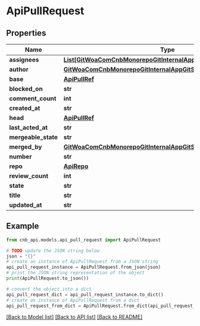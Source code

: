 # ApiPullRequest


## Properties

Name | Type | Description | Notes
------------ | ------------- | ------------- | -------------
**assignees** | [**List[GitWoaComCnbMonorepoGitInternalAppGitServiceBffApiUserInfo]**](GitWoaComCnbMonorepoGitInternalAppGitServiceBffApiUserInfo.md) |  | [optional] 
**author** | [**GitWoaComCnbMonorepoGitInternalAppGitServiceBffApiUserInfo**](GitWoaComCnbMonorepoGitInternalAppGitServiceBffApiUserInfo.md) |  | [optional] 
**base** | [**ApiPullRef**](ApiPullRef.md) |  | [optional] 
**blocked_on** | **str** |  | [optional] 
**comment_count** | **int** |  | [optional] 
**created_at** | **str** |  | [optional] 
**head** | [**ApiPullRef**](ApiPullRef.md) |  | [optional] 
**last_acted_at** | **str** |  | [optional] 
**mergeable_state** | **str** |  | [optional] 
**merged_by** | [**GitWoaComCnbMonorepoGitInternalAppGitServiceBffApiUserInfo**](GitWoaComCnbMonorepoGitInternalAppGitServiceBffApiUserInfo.md) |  | [optional] 
**number** | **str** |  | [optional] 
**repo** | [**ApiRepo**](ApiRepo.md) |  | [optional] 
**review_count** | **int** |  | [optional] 
**state** | **str** |  | [optional] 
**title** | **str** |  | [optional] 
**updated_at** | **str** |  | [optional] 

## Example

```python
from cnb_api.models.api_pull_request import ApiPullRequest

# TODO update the JSON string below
json = "{}"
# create an instance of ApiPullRequest from a JSON string
api_pull_request_instance = ApiPullRequest.from_json(json)
# print the JSON string representation of the object
print(ApiPullRequest.to_json())

# convert the object into a dict
api_pull_request_dict = api_pull_request_instance.to_dict()
# create an instance of ApiPullRequest from a dict
api_pull_request_from_dict = ApiPullRequest.from_dict(api_pull_request_dict)
```
[[Back to Model list]](../README.md#documentation-for-models) [[Back to API list]](../README.md#documentation-for-api-endpoints) [[Back to README]](../README.md)


